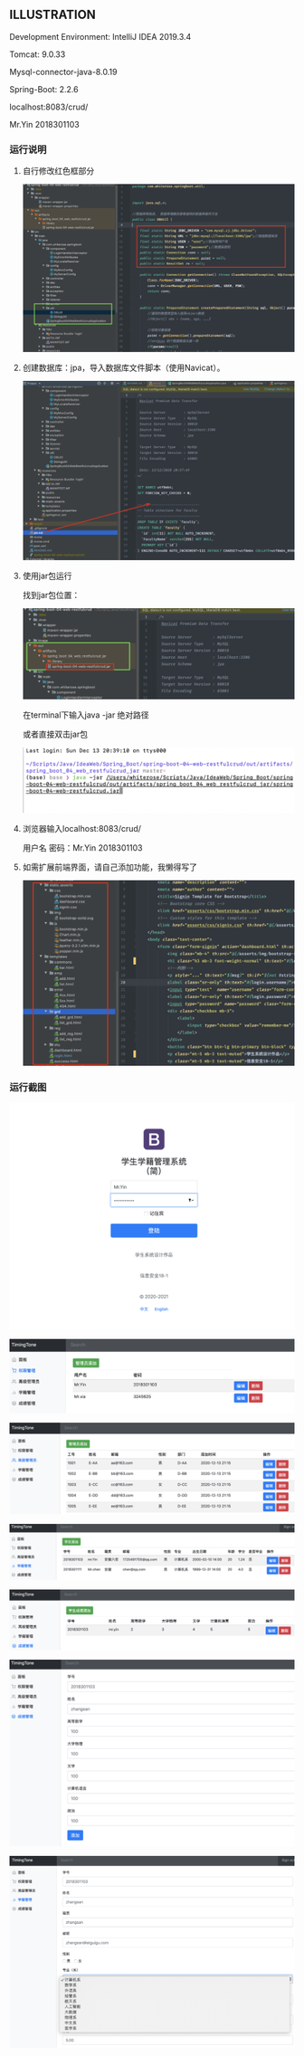 ## ILLUSTRATION

Development Environment: IntelliJ IDEA 2019.3.4

Tomcat: 9.0.33

Mysql-connector-java-8.0.19

Spring-Boot: 2.2.6

localhost:8083/crud/

Mr.Yin 2018301103



### 运行说明

1. 自行修改红色框部分

   ![image-20201213205143969](image/image-20201213205143969.png)

2. 创建数据库：jpa，导入数据库文件脚本（使用Navicat）。

   ![image-20201213210213872](image/image-20201213210213872.png)

3. 使用jar包运行

   找到jar包位置：

   ![image-20201213210425073](image/image-20201213210425073.png)

   在terminal下输入java -jar 绝对路径

   或者直接双击jar包

   ![image-20201213210850195](image/image-20201213210850195.png)

4. 浏览器输入localhost:8083/crud/

   用户名 密码：Mr.Yin 2018301103

5. 如需扩展前端界面，请自己添加功能，我懒得写了

   ![image-20201213212641961](image/image-20201213212641961.png)



### 运行截图

![image-20201213211727535](image/image-20201213211727535.png)

![image-20201213212046436](image/image-20201213212046436.png)

![image-20201213212136814](image/image-20201213212136814.png)

![image-20201213212156487](image/image-20201213212156487.png)

![image-20201213212219493](image/image-20201213212219493.png)

![image-20201213212243991](image/image-20201213212243991.png)

![image-20201213212303658](image/image-20201213212303658.png)
